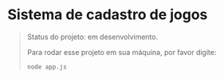 <h1>Sistema de cadastro de jogos</h1>

> Status do projeto: em desenvolvimento.
> 
> Para rodar esse projeto em sua máquina, por favor digite:
> ```
> node app.js
> ```
